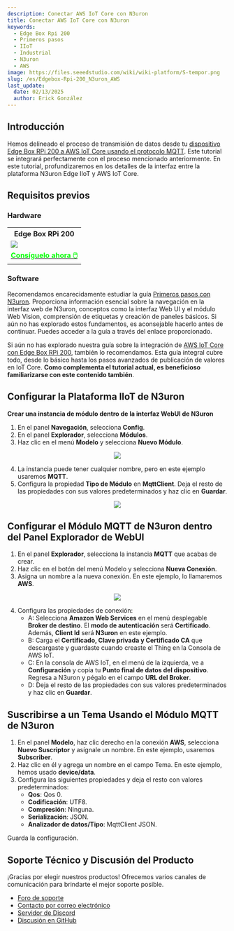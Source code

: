 ```yaml
---
description: Conectar AWS IoT Core con N3uron
title: Conectar AWS IoT Core con N3uron
keywords:
  - Edge Box Rpi 200
  - Primeros pasos
  - IIoT
  - Industrial
  - N3uron
  - AWS
image: https://files.seeedstudio.com/wiki/wiki-platform/S-tempor.png
slug: /es/Edgebox-Rpi-200_N3uron_AWS
last_update:
  date: 02/13/2025
  author: Erick González
---
```


## Introducción

Hemos delineado el proceso de transmisión de datos desde tu [dispositivo Edge Box RPi 200 a AWS IoT Core usando el protocolo MQTT](https://wiki.seeedstudio.com/Edgebox-rpi-200-AWS/). Este tutorial se integrará perfectamente con el proceso mencionado anteriormente. En este tutorial, profundizaremos en los detalles de la interfaz entre la plataforma N3uron Edge IIoT y AWS IoT Core.

## Requisitos previos

### Hardware

<div class="table-center">
	<table class="table-nobg">
    <tr class="table-trnobg">
      <th class="table-trnobg">Edge Box RPi 200</th>
		</tr>
    <tr class="table-trnobg"></tr>
		<tr class="table-trnobg">
			<td class="table-trnobg"><div style={{textAlign:'center'}}><img src="https://media-cdn.seeedstudio.com/media/catalog/product/cache/bb49d3ec4ee05b6f018e93f896b8a25d/1/-/1-102991599_edgebox-rpi-200-first.jpg" style={{width:300, height:'auto'}}/></div></td>
		</tr>
    <tr class="table-trnobg"></tr>
		<tr class="table-trnobg">
			<td class="table-trnobg"><div class="get_one_now_container" style={{textAlign: 'center'}}><a class="get_one_now_item" href="https://www.seeedstudio.com/EdgeBox-RPi-200-CM4104016-p-5486.html">
              <strong><span><font color={'FFFFFF'} size={"4"}> Consíguelo ahora 🖱️</font></span></strong>
          </a></div></td>
        </tr>
    </table>
    </div>

### Software

Recomendamos encarecidamente estudiar la guía [Primeros pasos con N3uron](https://wiki.seeedstudio.com/Edgebox-rpi-200-n3uron/). Proporciona información esencial sobre la navegación en la interfaz web de N3uron, conceptos como la interfaz Web UI y el módulo Web Vision, comprensión de etiquetas y creación de paneles básicos. Si aún no has explorado estos fundamentos, es aconsejable hacerlo antes de continuar. Puedes acceder a la guía a través del enlace proporcionado.

Si aún no has explorado nuestra guía sobre la integración de [AWS IoT Core con Edge Box RPi 200](https://wiki.seeedstudio.com/Edgebox-rpi-200-AWS/), también lo recomendamos. Esta guía integral cubre todo, desde lo básico hasta los pasos avanzados de publicación de valores en IoT Core. **Como complementa el tutorial actual, es beneficioso familiarizarse con este contenido también**.

## Configurar la Plataforma IIoT de N3uron

**Crear una instancia de módulo dentro de la interfaz WebUI de N3uron**

1. En el panel **Navegación**, selecciona **Config**.
2. En el panel **Explorador**, selecciona **Módulos**.
3. Haz clic en el menú **Modelo** y selecciona **Nuevo Módulo**.

<center><img width={1000} src="https://files.seeedstudio.com/wiki/Edge_Box/N3uron_AWS/createmodel.PNG" /></center>

4. La instancia puede tener cualquier nombre, pero en este ejemplo usaremos **MQTT**.
5. Configura la propiedad **Tipo de Módulo** en **MqttClient**. Deja el resto de las propiedades con sus valores predeterminados y haz clic en **Guardar**.

<center><img width={1000} src="https://files.seeedstudio.com/wiki/Edge_Box/N3uron_AWS/selectmodeltype.PNG" /></center>

## Configurar el Módulo MQTT de N3uron dentro del Panel Explorador de WebUI

1. En el panel **Explorador**, selecciona la instancia **MQTT** que acabas de crear.
2. Haz clic en el botón del menú Modelo y selecciona **Nueva Conexión**.
3. Asigna un nombre a la nueva conexión. En este ejemplo, lo llamaremos **AWS**.

<center><img width={1000} src="https://files.seeedstudio.com/wiki/Edge_Box/N3uron_AWS/AWSconnection.PNG" /></center>

4. Configura las propiedades de conexión:
    - A: Selecciona **Amazon Web Services** en el menú desplegable **Broker de destino**. El **modo de autenticación** será **Certificado**. Además, **Client Id** será **N3uron** en este ejemplo.
    - B: Carga el **Certificado, Clave privada y Certificado CA** que descargaste y guardaste cuando creaste el Thing en la Consola de AWS IoT.
    - C: En la consola de AWS IoT, en el menú de la izquierda, ve a **Configuración** y copia tu **Punto final de datos del dispositivo**. Regresa a N3uron y pégalo en el campo **URL del Broker**.
    - D: Deja el resto de las propiedades con sus valores predeterminados y haz clic en **Guardar**.

## Suscribirse a un Tema Usando el Módulo MQTT de N3uron

1. En el panel **Modelo**, haz clic derecho en la conexión **AWS**, selecciona **Nuevo Suscriptor** y asígnale un nombre. En este ejemplo, usaremos **Subscriber**.
2. Haz clic en él y agrega un nombre en el campo Tema. En este ejemplo, hemos usado **device/data**.
3. Configura las siguientes propiedades y deja el resto con valores predeterminados:
    - **Qos**: Qos 0.
    - **Codificación**: UTF8.
    - **Compresión**: Ninguna.
    - **Serialización**: JSON.
    - **Analizador de datos/Tipo**: MqttClient JSON.

Guarda la configuración.

## Soporte Técnico y Discusión del Producto

¡Gracias por elegir nuestros productos! Ofrecemos varios canales de comunicación para brindarte el mejor soporte posible.

- [Foro de soporte](https://forum.seeedstudio.com/)
- [Contacto por correo electrónico](https://www.seeedstudio.com/contacts)
- [Servidor de Discord](https://discord.gg/eWkprNDMU7)
- [Discusión en GitHub](https://github.com/Seeed-Studio/wiki-documents/discussions/69)
